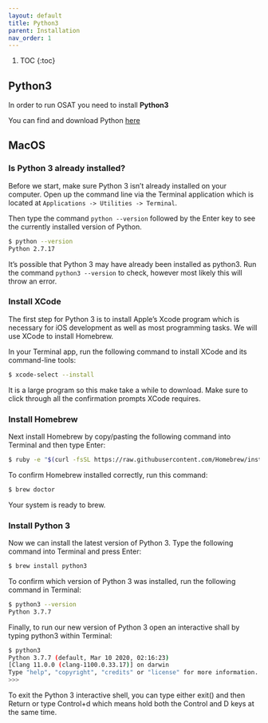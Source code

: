 ```yaml
---
layout: default
title: Python3
parent: Installation
nav_order: 1
---
```

1. TOC
{:toc}

## Python3 

In order to run OSAT you need to install **Python3**

You can find and download Python [here](https://www.python.org/downloads/)

## MacOS

### Is Python 3 already installed?
Before we start, make sure Python 3 isn’t already installed on your computer. Open up the command line via the Terminal application which is located at `Applications -> Utilities -> Terminal`.

Then type the command `python --version` followed by the Enter key to see the currently installed version of Python.

```Bash
$ python --version
Python 2.7.17
```

It’s possible that Python 3 may have already been installed as python3. Run the command `python3 --version` to check, however most likely this will throw an error.

### Install XCode
The first step for Python 3 is to install Apple’s Xcode program which is necessary for iOS development as well as most programming tasks. We will use XCode to install Homebrew.

In your Terminal app, run the following command to install XCode and its command-line tools:

```Bash
$ xcode-select --install
```
It is a large program so this make take a while to download. Make sure to click through all the confirmation prompts XCode requires.

### Install Homebrew
Next install Homebrew by copy/pasting the following command into Terminal and then type Enter:

```Bash
$ ruby -e "$(curl -fsSL https://raw.githubusercontent.com/Homebrew/install/master/install)"
```
To confirm Homebrew installed correctly, run this command:

```Bash
$ brew doctor
```
Your system is ready to brew.

### Install Python 3
Now we can install the latest version of Python 3. Type the following command into Terminal and press Enter:

```Bash
$ brew install python3
```
To confirm which version of Python 3 was installed, run the following command in Terminal:

```Bash
$ python3 --version
Python 3.7.7
```
Finally, to run our new version of Python 3 open an interactive shall by typing python3 within Terminal:

```Bash
$ python3
Python 3.7.7 (default, Mar 10 2020, 02:16:23)
[Clang 11.0.0 (clang-1100.0.33.17)] on darwin
Type "help", "copyright", "credits" or "license" for more information.
>>>
```
To exit the Python 3 interactive shell, you can type either exit() and then Return or type Control+d which means hold both the Control and D keys at the same time.